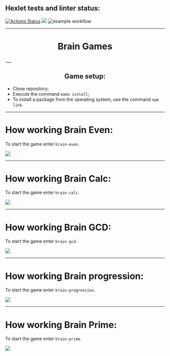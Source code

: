 ## Hexlet tests and linter status:
[![Actions Status](https://github.com/shaolanx/frontend-project-lvl1/workflows/hexlet-check/badge.svg)](https://github.com/shaolanx/frontend-project-lvl1/actions)
<a href="https://codeclimate.com/github/codeclimate/codeclimate/maintainability"><img src="https://api.codeclimate.com/v1/badges/a99a88d28ad37a79dbf6/maintainability" /></a>
![example workflow](https://github.com/shaolanx/frontend-project-lvl1/actions/workflows/make-lint.yml/badge.svg)
___
<h1 align='center';><span color="yellow" >B</span>rain Games</h1>
___
<h2 align='center'>Game setup:</h2>

- Clone repository;
- Execute the command `make install`;
- To install a package from the operating system, use the command `npm link`.

___

# How working Brain Even:
To start the game enter `brain-even`.

<a href="https://asciinema.org/a/476075" target="_blank"><img src="https://asciinema.org/a/476075.svg" /></a>
___

# How working Brain Calc:
To start the game enter `brain-calc`.

<a href="https://asciinema.org/a/476074" target="_blank"><img src="https://asciinema.org/a/476074.svg" /></a>
___

# How working Brain GCD:
To start the game enter `brain-gcd`.

<a href="https://asciinema.org/a/476787" target="_blank"><img src="https://asciinema.org/a/476787.svg" /></a>
___

# How working Brain progression:
To start the game enter `brain-progression`.

<a href="https://asciinema.org/a/476955" target="_blank"><img src="https://asciinema.org/a/476955.svg" /></a>
___

# How working Brain Prime:
To start the game enter `brain-prime`.

<a href="https://asciinema.org/a/476958" target="_blank"><img src="https://asciinema.org/a/476958.svg" /></a>